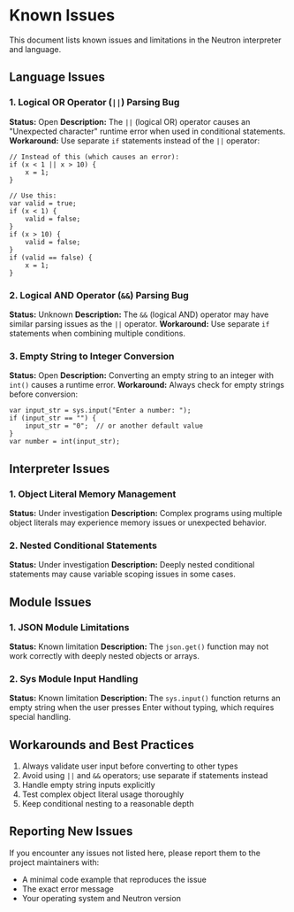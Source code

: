 # Known Issues

This document lists known issues and limitations in the Neutron interpreter and language.

## Language Issues

### 1. Logical OR Operator (`||`) Parsing Bug
**Status:** Open
**Description:** The `||` (logical OR) operator causes an "Unexpected character" runtime error when used in conditional statements.
**Workaround:** Use separate `if` statements instead of the `||` operator:

```neutron
// Instead of this (which causes an error):
if (x < 1 || x > 10) {
    x = 1;
}

// Use this:
var valid = true;
if (x < 1) {
    valid = false;
}
if (x > 10) {
    valid = false;
}
if (valid == false) {
    x = 1;
}
```

### 2. Logical AND Operator (`&&`) Parsing Bug
**Status:** Unknown
**Description:** The `&&` (logical AND) operator may have similar parsing issues as the `||` operator.
**Workaround:** Use separate `if` statements when combining multiple conditions.

### 3. Empty String to Integer Conversion
**Status:** Open
**Description:** Converting an empty string to an integer with `int()` causes a runtime error.
**Workaround:** Always check for empty strings before conversion:

```neutron
var input_str = sys.input("Enter a number: ");
if (input_str == "") {
    input_str = "0";  // or another default value
}
var number = int(input_str);
```

## Interpreter Issues

### 1. Object Literal Memory Management
**Status:** Under investigation
**Description:** Complex programs using multiple object literals may experience memory issues or unexpected behavior.

### 2. Nested Conditional Statements
**Status:** Under investigation
**Description:** Deeply nested conditional statements may cause variable scoping issues in some cases.

## Module Issues

### 1. JSON Module Limitations
**Status:** Known limitation
**Description:** The `json.get()` function may not work correctly with deeply nested objects or arrays.

### 2. Sys Module Input Handling
**Status:** Known limitation
**Description:** The `sys.input()` function returns an empty string when the user presses Enter without typing, which requires special handling.

## Workarounds and Best Practices

1. Always validate user input before converting to other types
2. Avoid using `||` and `&&` operators; use separate if statements instead
3. Handle empty string inputs explicitly
4. Test complex object literal usage thoroughly
5. Keep conditional nesting to a reasonable depth

## Reporting New Issues

If you encounter any issues not listed here, please report them to the project maintainers with:
- A minimal code example that reproduces the issue
- The exact error message
- Your operating system and Neutron version